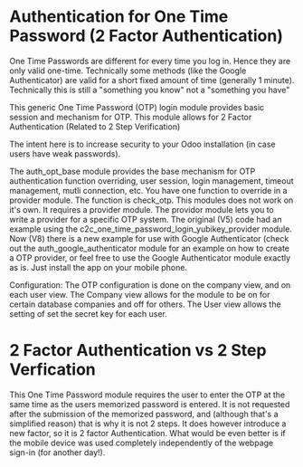 Authentication for One Time Password (2 Factor Authentication)
==============================================================

One Time Passwords are different for every time you log in. Hence they are only valid one-time. Technically some methods (like the Google Authenticator) are valid for a short fixed amount of time (generally 1 minute). Technically this is still a "something you know" not a "something you have"

This generic One Time Password (OTP) login module provides basic 
session and mechanism for OTP. This module allows for 2 Factor Authentication
(Related to 2 Step Verification)

The intent here is to increase security to your Odoo installation (in case users have weak passwords).
    
The auth_opt_base module provides the base mechanism for OTP  authentication
function overriding, user session, login management, timeout management, mutli connection, etc.
You have one function to override in a provider module. The function is check_otp.
This modules does not work on it's own. It requires a provider module.
The providor module lets you to write a provider for a specific OTP system. 
The original (V5) code had an example using the c2c_one_time_password_login_yubikey_provider module.
Now (V8) there is a new example for use with Google Authenticator (check out the
auth_google_authenticator module for an example on how to create a OTP provider, or 
feel free to use the Google Authenticator module exactly as is. Just install the app on your
mobile phone.

Configuration:
The OTP configuration is done on the company view, and on each user view.
The Company view allows for the module to be on for certain database companies and off for others.
The User view allows the setting of set the secret key for each user.

2 Factor Authentication vs 2 Step Verfication
=============================================
This One Time Password module requires the user to enter the OTP at the same time as the users memorized password is entered. It is not requested after the submission of the memorized password, and (although that's a simplified reason) that is why it is not 2 steps. It does however introduce a new factor, so it is 2 factor Authentication. What would be even better is if the mobile device was used completely independently of the webpage sign-in (for another day!).
